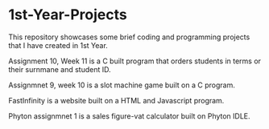 # 1st-Year-Projects
This repository showcases some brief coding and programming projects that I have created in 1st Year. 

Assignment 10, Week 11 is a C built program that orders students in terms or their surnmane and student ID.

Assignmnet 9, week 10 is a slot machine game built on a C program.

FastInfinity is a website built on a HTML and Javascript program.

Phyton assignmnet 1 is a sales figure-vat calculator built on Phyton IDLE.

